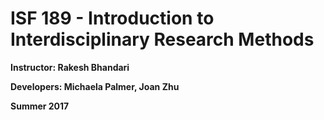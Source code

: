 # ISF 189 - Introduction to Interdisciplinary Research Methods
**Instructor: Rakesh Bhandari**

**Developers: Michaela Palmer, Joan Zhu**

**Summer 2017**
